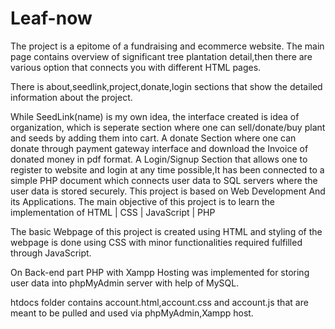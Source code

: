 # Leaf-now

The project is a epitome of a fundraising and ecommerce website. The main page contains overview of significant tree plantation detail,then there are various option that connects you with different HTML pages.

There is about,seedlink,project,donate,login sections that show the detailed information about the project.

While SeedLink(name) is my own idea, the interface created is idea of organization, which is seperate section where one can sell/donate/buy plant and seeds by adding them into cart.
A donate Section where one can donate through payment gateway interface and download the Invoice of donated money in pdf format.
A Login/Signup Section that allows one to register to website and login at any time possible,It has been connected to a simple PHP document which connects user data to SQL servers where the user data is stored securely.
This project is based on Web Development And its Applications. The main objective of this project is to learn the implementation of HTML | CSS | JavaScript | PHP

The basic Webpage of this project is created using HTML and styling of the webpage is done using CSS with minor functionalities required fulfilled through JavaScript.

On Back-end part PHP with Xampp Hosting was implemented for storing user data into phpMyAdmin server with help of MySQL.

htdocs folder contains account.html,account.css and account.js that are meant to be pulled and used via phpMyAdmin,Xampp host.
